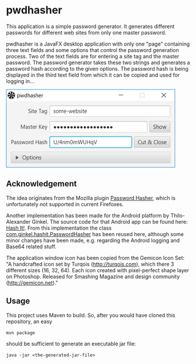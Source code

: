 # pwdhasher

This application is a simple password generator. It generates different passwords for different web sites from only one master password. 

pwdhasher is a JavaFX desktop application with only one "page" containing three text fields and some options that control the password generation process. Two of the text fields are for entering a site tag and the master password. The password generator takes these two strings and generates a password hash according to the given options. The password hash is being displayed in the third text field from which it can be copied and used for logging in...

 ![Screenshot](screenshots/screenshot.png)

## Acknowledgement
The idea originates from the Mozilla plugin [Password Hasher](https://addons.mozilla.org/de/firefox/addon/password-hasher/), which is unfortunately not supported in current Firefoxes. 

Another implementation has been made for the Android platform by Thilo-Alexander Ginkel. The source code for that Android app can be found here: [Hash It!](https://github.com/ginkel/hashit). From this implementation the class [com.ginkel.hashit.PasswordHasher](https://github.com/ginkel/hashit/blob/master/src/main/java/com/ginkel/hashit/PasswordHasher.java) has been reused here, although some minor changes have been made, e.g. regarding the Android logging and Base64 related stuff.

The application window icon has been copied from the Gemicon Icon Set: "A handcrafted icon set by Turqois (http://turqois.com), which there 3 different sizes (16, 32, 64). Each icon created with pixel-perfect shape layer on Photoshop. Released for Smashing Magazine and design community (http://gemicon.net)."

## Usage
This project uses Maven to build. So, after you would have cloned this repository, an easy 

    mvn package

should be sufficient to generate an executable jar file:

    java -jar <the-generated-jar-file>
